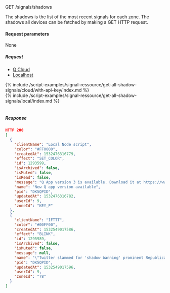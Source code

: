 


<div class="endpoint-container">
GET /signals/shadows
</div>

The shadows is the list of the most recent signals for each zone.
The shadows all devices can be fetched by making a GET HTTP request.


#### Request parameters
None

<a name="get-all-shadow-signals-anchor" id="get-all-shadow-signals-anchor" class="anchor"></a>

##### Request

<!-- Tab panes -->
<div class="tab-content cloud-or-local-tab-content">

<!-- Nav tabs -->
<ul class="nav nav-pills mb-3 cloud-or-local-nav" id="pills-tab" role="tablist">
  <li class="nav-item">
    <a class="nav-link cloud-server active" id="get-all-shadow-signals-cloud-tab"  data-toggle="pill"  href="#get-all-shadow-signals-cloud" role="tab" aria-controls="get-all-shadow-signals-cloud" aria-selected="true">Q Cloud</a>
  </li>
  <li class="nav-item">
    <a class="nav-link localhost-server" id="get-all-shadow-signals-local-tab"  data-toggle="pill"  href="#get-all-shadow-signals-local"  role="tab" aria-controls="get-all-shadow-signals-local" aria-selected="false">Localhost</a>
  </li>
</ul>

<!-- Cloud code example -->
<div class="tab-pane active" id="get-all-shadow-signals-cloud" role="tabpanel" aria-labelledby="get-all-shadow-signals-cloud-tab" markdown="1">
{% include /script-examples/signal-ressource/get-all-shadow-signals/cloud/with-api-key/index.md %}
</div>

<!-- Local example -->
<div class="tab-pane" id="get-all-shadow-signals-local" role="tabpanel" aria-labelledby="get-all-shadow-signals-local-tab" markdown="1">
{% include /script-examples/signal-ressource/get-all-shadow-signals/local/index.md %}
</div>
</div>
<br>

##### Response



<div class="code-response" markdown="1">

```json
HTTP 200
[
  {
    "clientName": "Local Node script",
    "color": "#FF0000",
    "createdAt": 1532476316779,
    "effect": "SET_COLOR",
    "id": 1293599,
    "isArchived": false,
    "isMuted": false,
    "isRead": false,
    "message": "Q App version 3 is available. Download it at https://www.daskeyboard.io/get-started/download/",
    "name": "New Q app version available",
    "pid": "DK5QPID",
    "updatedAt": 1532476316782,
    "userId": 9,
    "zoneId": "KEY_P"
  },
  {
    "clientName": "IFTTT",
    "color": "#00FF00",
    "createdAt": 1532549017586,
    "effect": "BLINK",
    "id": 1295989,
    "isArchived": false,
    "isMuted": false,
    "message": null,
    "name": "\"Twitter slammed for 'shadow banning' prominent Republicans\" via FOX NEWS",
    "pid": "DK5QPID",
    "updatedAt": 1532549017596,
    "userId": 9,
    "zoneId": "78"
  }
]
```

</div>